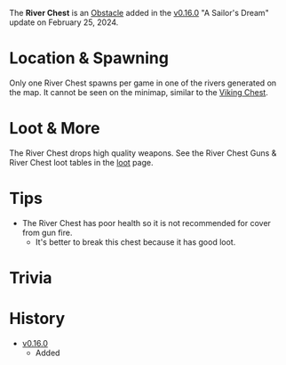 The **River Chest** is an [Obstacle](/obstacles) added in the [v0.16.0](https://github.com/HasangerGames/suroi/releases/tag/v0.16.0) "A Sailor's Dream" update on February 25, 2024.

# Location & Spawning

Only one River Chest spawns per game in one of the rivers generated on the map. It cannot be seen on the minimap, similar to the [Viking Chest](/obstacles/viking_chest).

# Loot & More

The River Chest drops high quality weapons. See the River Chest Guns & River Chest loot tables in the [loot](/loot) page.

# Tips

- The River Chest has poor health so it is not recommended for cover from gun fire.
  - It's better to break this chest because it has good loot.
 
# Trivia

# History
- [v0.16.0](https://github.com/HasangerGames/suroi/releases/tag/v0.16.0)
  - Added
